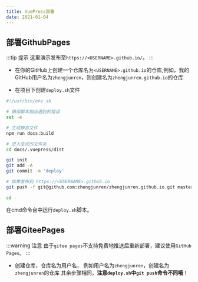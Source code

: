 ```yaml
---
title: VuePress部署
date: 2021-01-04
---
```


## 部署GithubPages

:::tip 提示
这里演示发布至```https://<USERNAME>.github.io/```。
:::

+ 在你的GitHub上创建一个仓库名为```<USERNAME>.github.io```的仓库,例如，我的GitHub用户名为```zhengjunren```，则创建名为```zhengjunren.github.io```的仓库

+ 在项目下创建```deploy.sh```文件

```sh
#!/usr/bin/env sh

# 确保脚本抛出遇到的错误
set -e

# 生成静态文件
npm run docs:build

# 进入生成的文件夹
cd docs/.vuepress/dist

git init
git add -A
git commit -m 'deploy'

# 如果发布到 https://<USERNAME>.github.io
git push -f git@github.com:zhengjunren/zhengjunren.github.io.git master

cd -
```

在cmd命令台中运行```deploy.sh```脚本。

## 部署GiteePages

:::warning 注意
由于```gitee pages```不支持免费地推送后重新部署，建议使用```GitHub Pages```。
:::

+ 创建仓库，仓库名为用户名，
例如用户名为```zhengjunren```，创建名为```zhengjunren```的仓库
其余步骤相同，**注意```deploy.sh```中```git push```命令不同哦**！
